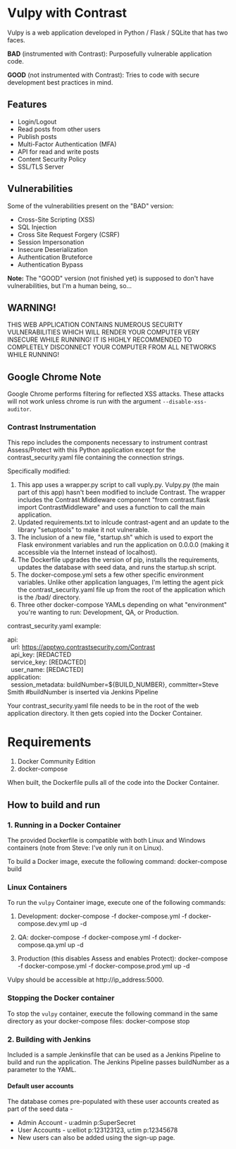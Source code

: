 # Vulpy with Contrast
Vulpy is a web application developed in Python / Flask / SQLite that has two faces.

**BAD** (instrumented with Contrast): Purposefully vulnerable application code. 

**GOOD** (not instrumented with Contrast): Tries to code with secure development best practices in mind.

Features
--------

- Login/Logout
- Read posts from other users
- Publish posts
- Multi-Factor Authentication (MFA)
- API for read and write posts
- Content Security Policy
- SSL/TLS Server


Vulnerabilities
---------------

Some of the vulnerabilities present on the "BAD" version:

- Cross-Site Scripting (XSS)
- SQL Injection
- Cross Site Request Forgery (CSRF)
- Session Impersonation
- Insecure Deserialization
- Authentication Bruteforce
- Authentication Bypass

**Note:** The "GOOD" version (not finished yet) is supposed to don't have vulnerabilities, but I'm a human being, so...

## WARNING!
THIS WEB APPLICATION CONTAINS NUMEROUS SECURITY VULNERABILITIES WHICH WILL RENDER YOUR COMPUTER VERY INSECURE WHILE RUNNING! IT IS HIGHLY RECOMMENDED TO COMPLETELY DISCONNECT YOUR COMPUTER FROM ALL NETWORKS WHILE RUNNING!

## Google Chrome Note
Google Chrome performs filtering for reflected XSS attacks. These attacks will not work unless chrome is run with the argument `--disable-xss-auditor`.

### Contrast Instrumentation 
This repo includes the components necessary to instrument contrast Assess/Protect with this Python application except for the contrast_security.yaml file containing the connection strings.

Specifically modified:

1. This app uses a wrapper.py script to call vuply.py. Vulpy.py (the main part of this app) hasn't been modified to include Contrast. The wrapper includes the Contrast Middleware component "from contrast.flask import ContrastMiddleware" and uses a function to call the main application.
2. Updated requirements.txt to inlcude contrast-agent and an update to the library "setuptools" to make it not vulnerable.
3. The inclusion of a new file, "startup.sh" which is used to export the Flask environment variables and run the application on 0.0.0.0 (making it accessible via the Internet instead of localhost).
4. The Dockerfile upgrades the version of pip, installs the requirements, updates the database with seed data, and runs the startup.sh script.
5. The docker-compose.yml sets a few other specific environment variables. Unlike other application languages, I'm letting the agent pick the contrast_security.yaml file up from the root of the application which is the /bad/ directory.
6. Three other docker-compose YAMLs depending on what "environment" you're wanting to run: Development, QA, or Production.

contrast_security.yaml example:

api:<br>
&nbsp;&nbsp;url: https://apptwo.contrastsecurity.com/Contrast<br>
&nbsp;&nbsp;api_key: [REDACTED<br>
&nbsp;&nbsp;service_key: [REDACTED]<br>
&nbsp;&nbsp;user_name: [REDACTED]<br>
application:<br>
&nbsp;&nbsp;session_metadata: buildNumber=${BUILD_NUMBER}, committer=Steve Smith #buildNumber is inserted via Jenkins Pipeline<br>

Your contrast_security.yaml file needs to be in the root of the web application directory. It then gets copied into the Docker Container.

# Requirements

1. Docker Community Edition
2. docker-compose

When built, the Dockerfile pulls all of the code into the Docker Container. 

## How to build and run

### 1. Running in a Docker Container

The provided Dockerfile is compatible with both Linux and Windows containers (note from Steve: I've only run it on Linux).

To build a Docker image, execute the following command: docker-compose build

### Linux Containers

To run the `vulpy` Container image, execute one of the following commands:

1. Development: docker-compose -f docker-compose.yml -f docker-compose.dev.yml up -d

2. QA: docker-compose -f docker-compose.yml -f docker-compose.qa.yml up -d

3. Production (this disables Assess and enables Protect): docker-compose -f docker-compose.yml -f docker-compose.prod.yml up -d

Vulpy should be accessible at http://ip_address:5000.


### Stopping the Docker container

To stop the `vulpy` container, execute the following command in the same directory as your docker-compose files: docker-compose stop 

### 2. Building with Jenkins
Included is a sample Jenkinsfile that can be used as a Jenkins Pipeline to build and run the application. The Jenkins Pipeline passes buildNumber as a parameter to the YAML. 

#### Default user accounts
The database comes pre-populated with these user accounts created as part of the seed data -
* Admin Account - u:admin p:SuperSecret 
* User Accounts - u:elliot p:123123123, u:tim p:12345678
* New users can also be added using the sign-up page.
